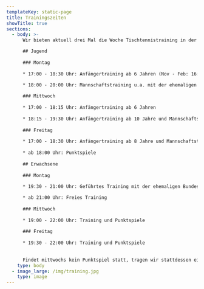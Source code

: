 ```yaml
---
templateKey: static-page
title: Trainingszeiten
showTitle: true
sections:
  - body: >-
      Wir bieten aktuell drei Mal die Woche Tischtennistraining in der Dreifachsporthalle an.

      ## Jugend
      
      ### Montag
      
      * 17:00 - 18:30 Uhr: Anfängertraining ab 6 Jahren (Nov - Feb: 16:30 - 18 Uhr)

      * 18:00 - 20:00 Uhr: Mannschaftstraining u.a. mit der ehemaligen Bundesligaspielerin Sylvia Pranjkovic
      
      ### Mittwoch
      
      * 17:00 - 18:15 Uhr: Anfängertraining ab 6 Jahren
      
      * 18:15 - 19:30 Uhr: Anfängertraining ab 10 Jahre und Mannschaftstraining
      
      ### Freitag
      
      * 17:00 - 18:30 Uhr: Anfängertraining ab 8 Jahre und Mannschaftstraining
      
      * ab 18:00 Uhr: Punktspiele 
      
      ## Erwachsene
      
      ### Montag
      
      * 19:30 - 21:00 Uhr: Geführtes Training mit der ehemaligen Bundesligaspielerin Sylvia Pranjkovic

      * ab 21:00 Uhr: Freies Training
      
      ### Mittwoch
      
      * 19:00 - 22:00 Uhr: Training und Punktspiele 
      
      ### Freitag
      
      * 19:30 - 22:00 Uhr: Training und Punktspiele
      
      
      Findet mittwochs kein Punktspiel statt, tragen wir stattdessen ein internes Doppelturnier aus bei dem Erwachsene und Jugendleiche gleichermaßen willkommen sind. Dabei werden die Paarungen nach jeder Runde neu zusammengestellt. Der Spaß steht dabei im Vordergrund. Für Neulinge ist das Doppelturnier eine gute Möglichkeit in kurzer Zeit viele Kontakte innerhalb der Tischtennisabteilung zu knüpfen.
    type: body
  - image_large: /img/training.jpg
    type: image
---
```


